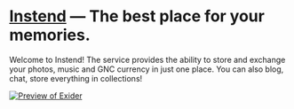 # [Instend][exider] — The best place for your memories.

Welcome to Instend! The service provides the ability to store and exchange your photos, music and GNC currency in just one place. You can also blog, chat, store everything in collections!

[![Preview of Exider][preview_image]][preview_image_url]

[exider]: https://github.com/astynate/Exider-Version-2.0.0
[preview_image]: https://github.com/astynate/Yexider-Cloud/blob/master/tech-doc/images/Yexider.png
[preview_image_url]: https://github.com/astynate/Yexider-Cloud/blob/master/tech-doc/images/Yexider.png
